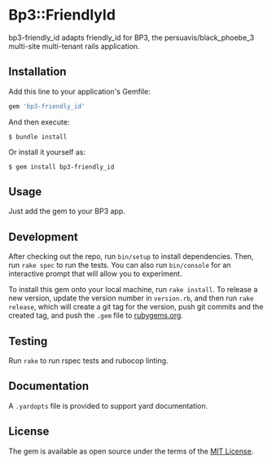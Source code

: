 # Bp3::FriendlyId

bp3-friendly_id adapts friendly_id for BP3, the persuavis/black_phoebe_3
multi-site multi-tenant rails application.

## Installation

Add this line to your application's Gemfile:

```ruby
gem 'bp3-friendly_id'
```

And then execute:

    $ bundle install

Or install it yourself as:

    $ gem install bp3-friendly_id

## Usage

Just add the gem to your BP3 app.

## Development

After checking out the repo, run `bin/setup` to install dependencies. Then, run 
`rake spec` to run the tests. You can also run `bin/console` for an interactive 
prompt that will allow you to experiment.

To install this gem onto your local machine, run `rake install`. To release a new 
version, update the version number in `version.rb`, and then run `rake release`, 
which will create a git tag for the version, push git commits and the created 
tag, and push the `.gem` file to [rubygems.org](https://rubygems.org).

## Testing
Run `rake` to run rspec tests and rubocop linting.

## Documentation
A `.yardopts` file is provided to support yard documentation.

## License

The gem is available as open source under the terms of the [MIT License](https://opensource.org/licenses/MIT).
